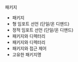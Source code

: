 패키지
 - 패키지
 - 형 임포트 선언 (단일/온 디맨드)
 - 정적 임포트 선언 (단일/온 디맨드)
 - 패키지와 디렉터리
 - 패키지와 디렉터리
 - 패키지와 접근 제어
 - 고유한 패키지명